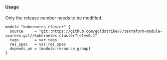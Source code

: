 #### Usage
Only the release number needs to be modified.
```hcl
module "kubernetes_cluster" {
  source     = "git::https://github.com/goldstrike77/terraform-module-azurerm.git//kubernetes-cluster?ref=v0.1"
  tags       = var.tags
  res_spec   = var.res_spec
  depends_on = [module.resource_group]
}
```